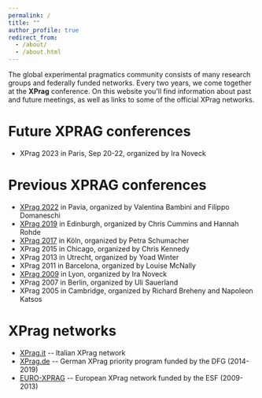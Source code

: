 ```yaml
---
permalink: /
title: ""
author_profile: true
redirect_from: 
  - /about/
  - /about.html
---
```


The global experimental pragmatics community consists of many research groups and federally funded networks. Every two years, we come together at the **XPrag** conference. On this website you'll find information about past and future meetings, as well as links to some of the official XPrag networks.


# Future XPRAG conferences

- XPrag 2023 in Paris, Sep 20-22, organized by Ira Noveck

# Previous XPRAG conferences

- [XPrag 2022](https://sites.google.com/iusspavia.it/xprag2022/xprag-2022) in Pavia, organized by Valentina Bambini and Filippo Domaneschi
- [XPrag 2019](https://www.xprag2019.ppls.ed.ac.uk/) in Edinburgh, organized by Chris Cummins and Hannah Rohde
- [XPrag 2017](https://xprag2017.uni-koeln.de/) in Köln, organized by Petra Schumacher
- XPrag 2015 in Chicago, organized by Chris Kennedy
- XPrag 2013 in Utrecht, organized by Yoad Winter
- XPrag 2011 in Barcelona, organized by Louise McNally
- [XPrag 2009](https://sites.google.com/site/xprag2009/) in Lyon, organized by Ira Noveck
- XPrag 2007 in Berlin, organized by Uli Sauerland
- XPrag 2005 in Cambridge, organized by Richard Breheny and Napoleon Katsos

# XPrag networks

- [XPrag.it](https://www.xpragit.com/) -- Italian XPrag network 
- [XPrag.de](https://www.xprag.de/) -- German XPrag priority program funded by the DFG (2014-2019)
- [EURO-XPRAG](http://archives.esf.org/coordinating-research/research-networking-programmes/humanities-hum/euro-xprag.html) -- European XPrag network funded by the ESF (2009-2013)